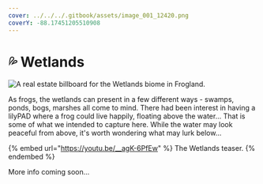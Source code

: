 ```yaml
---
cover: ../../../.gitbook/assets/image_001_12420.png
coverY: -88.17451205510908
---
```


# 💦 Wetlands

![A real estate billboard for the Wetlands biome in Frogland. ](https://imgur.com/iy70Yoz.jpg)

As frogs, the wetlands can present in a few different ways - swamps, ponds, bogs, marshes all come to mind. There had been interest in having a lilyPAD where a frog could live happily, floating above the water... That is some of what we intended to capture here. While the water may look peaceful from above, it's worth wondering what may lurk below...

{% embed url="https://youtu.be/__agK-6PfEw" %}
The Wetlands teaser.&#x20;
{% endembed %}

More info coming soon...
